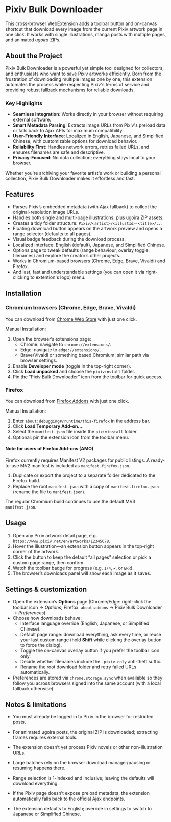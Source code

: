 # Pixiv Bulk Downloader

This cross-browser WebExtension adds a toolbar button and on-canvas shortcut that download every image from the current Pixiv artwork page in one click. It works with single illustrations, manga posts with multiple pages, and animated _ugoira_ ZIPs.

## About the Project

Pixiv Bulk Downloader is a powerful yet simple tool designed for collectors, and enthusiasts who want to save Pixiv artworks efficiently. Born from the frustration of downloading multiple images one by one, this extension automates the process while respecting Pixiv's terms of service and providing robust fallback mechanisms for reliable downloads.

### Key Highlights
- **Seamless Integration**: Works directly in your browser without requiring external software.
- **Smart Metadata Parsing**: Extracts image URLs from Pixiv's preload data or falls back to Ajax APIs for maximum compatibility.
- **User-Friendly Interface**: Localized in English, Japanese, and Simplified Chinese, with customizable options for download behavior.
- **Reliability First**: Handles network errors, retries failed URLs, and ensures filenames are safe and descriptive.
- **Privacy-Focused**: No data collection; everything stays local to your browser.

Whether you're archiving your favorite artist's work or building a personal collection, Pixiv Bulk Downloader makes it effortless and fast.

## Features

- Parses Pixiv’s embedded metadata (with Ajax fallback) to collect the original-resolution image URLs.
- Handles both single and multi-page illustrations, plus ugoira ZIP assets.
- Creates a tidy folder structure: `Pixiv/<artist>/<illustId>-<title>/...`
- Floating download button appears on the artwork preview and opens a range selector (defaults to all pages).
- Visual badge feedback during the download process.
- Localized interface: English (default), Japanese, and Simplified Chinese.
- Options page to tweak defaults (range behaviour, overlay toggle, filenames) and explore the creator’s other projects.
- Works in Chromium-based browsers (Chrome, Edge, Brave, Vivaldi) and Firefox.
- And last, fast and understandable settings (you can open it via right-clicking to extention's logo) menu.

## Installation

### Chromium browsers (Chrome, Edge, Brave, Vivaldi)

You can download from [Chrome Web Store](https://chromewebstore.google.com/detail/pixiv-bulk-downloader/iclpndphgnchnhomhikoooihkgebjhnk) with just one click.

Manual Installation:
1. Open the browser’s extensions page:
   - Chrome: navigate to `chrome://extensions/`.
   - Edge: navigate to `edge://extensions/`.
   - Brave/Vivaldi or something based Chromium: similar path via browser settings.
2. Enable **Developer mode** (toggle in the top-right corner).
3. Click **Load unpacked** and choose the `pixivinstall` folder.
4. Pin the “Pixiv Bulk Downloader” icon from the toolbar for quick access.

### Firefox

You can download from [Firefox Addons](https://addons.mozilla.org/en-US/firefox/addon/pixiv-bulk-downloader/) with just one click.

Manual Installation:
1. Enter `about:debugging#/runtime/this-firefox` in the address bar.
2. Click **Load Temporary Add-on…**.
3. Select the `manifest.json` file inside the `pixivinstall` folder.
4. Optional: pin the extension icon from the toolbar menu.

#### Note for users of Firefox Add-ons (AMO)

Firefox currently requires Manifest V2 packages for public listings. A ready-to-use MV2 manifest is included as `manifest.firefox.json`.

1. Duplicate or export the project to a separate folder dedicated to the Firefox build.
2. Replace the root `manifest.json` with a copy of `manifest.firefox.json` (rename the file to `manifest.json`).

The regular Chromium build continues to use the default MV3 `manifest.json`.


## Usage

1. Open any Pixiv artwork detail page, e.g. `https://www.pixiv.net/en/artworks/12345678`.
2. Hover the illustration—an extension button appears in the top-right corner of the artwork.
3. Click the button to keep the default “all pages” selection or pick a custom page range, then confirm.
4. Watch the toolbar badge for progress (e.g. `1/4`, `✔`, or `ERR`).
5. The browser’s downloads panel will show each image as it saves.

## Settings & customization

- Open the extension’s **Options** page (Chrome/Edge: right-click the toolbar icon → *Options*; Firefox: `about:addons` → Pixiv Bulk Downloader → *Preferences*).
- Choose how downloads behave:
   - Interface language override (English, Japanese, or Simplified Chinese).
   - Default page range: download everything, ask every time, or reuse your last custom range (hold **Shift** while clicking the overlay button to force the dialog).
   - Toggle the on-canvas overlay button if you prefer the toolbar icon only.
   - Decide whether filenames include the `_pixiv-only` anti-theft suffix.
   - Rename the root download folder and retry failed URLs automatically.
- Preferences are stored via `chrome.storage.sync` when available so they follow you across browsers signed into the same account (with a local fallback otherwise).

## Notes & limitations

- You must already be logged in to Pixiv in the browser for restricted posts.
- For animated ugoira posts, the original ZIP is downloaded; extracting frames requires external tools.
- The extension doesn’t yet process Pixiv novels or other non-illustration URLs.
- Large batches rely on the browser download manager/pausing or resuming happens there.
- Range selection is 1-indexed and inclusive; leaving the defaults will download everything.
- If the Pixiv page doesn’t expose preload metadata, the extension automatically falls back to the official Ajax endpoints.

- The extension defaults to English; override in settings to switch to Japanese or Simplified Chinese.





